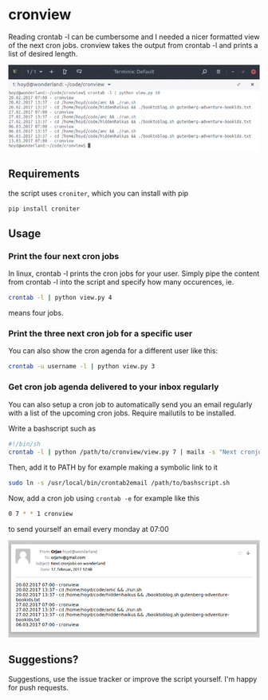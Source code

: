 # cronview
Reading crontab -l can be cumbersome and I needed a nicer formatted view of the next cron jobs. cronview takes the output from crontab -l and prints a list of desired length.  

![](cronview.png "cronview")

## Requirements

the script uses `croniter`, which you can install with pip

```bash
pip install croniter
```

## Usage
### Print the four next cron jobs
In linux, crontab -l prints the cron jobs for your user. Simply pipe the content from crontab -l into the script and specify how many occurences, ie.

```bash
crontab -l | python view.py 4
```
means four jobs.
### Print the three next cron job for a specific user
You can also show the cron agenda for a different user like this:

```bash
crontab -u username -l | python view.py 3
```
### Get cron job agenda delivered to your inbox regularly
You can also setup a cron job to automatically send you an email regularly with a list of the upcoming cron jobs. Require mailutils to be installed.

Write a bashscript such as

```bash
#!/bin/sh
crontab -l | python /path/to/cronview/view.py 7 | mailx -s "Next cronjobs on wonderland" emailaddress
```
Then, add it to PATH by for example making a symbolic link to it

```bash
sudo ln -s /usr/local/bin/crontab2email /path/to/bashscript.sh
```
Now, add a cron job using `crontab -e` for example like this
```bash
0 7 * * 1 cronview
```
to send yourself an email every monday at 07:00

![](email.png "email")

## Suggestions?
Suggestions, use the issue tracker or improve the script yourself. I'm happy for push requests.
